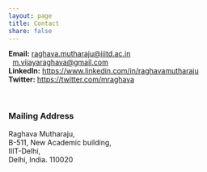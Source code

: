 ```yaml
---
layout: page
title: Contact
share: false
---
```


**Email:** raghava.mutharaju@iiitd.ac.in    
&nbsp;     m.vijayaraghava@gmail.com   
**LinkedIn:** <a href="https://www.linkedin.com/in/raghavamutharaju" target="_blank">https://www.linkedin.com/in/raghavamutharaju</a>   
**Twitter:** <a href="https://twitter.com/mraghava" target="_blank">https://twitter.com/mraghava</a>   

<br/>

### Mailing Address  

Raghava Mutharaju,  
B-511, New Academic building,   
IIIT-Delhi,    
Delhi, India. 110020   